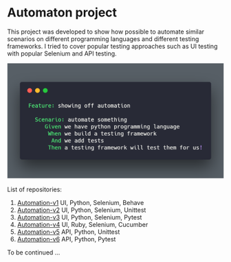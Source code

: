 # Automaton project

This project was developed to show how possible to automate similar scenarios on different programming languages and different testing frameworks.
I tried to cover popular testing approaches such as UI testing with popular Selenium and API testing.

![alt text](https://github.com/BurhanH/automaton/raw/master/automaton.png "Automaton") <br>

List of repositories: <br>

1) [Automation-v1](https://github.com/BurhanH/automaton-v1 "Automaton-v1 project") UI, Python, Selenium, Behave <br>
2) [Automation-v2](https://github.com/BurhanH/automaton-v2 "Automaton-v2 project") UI, Python, Selenium, Unittest <br>
3) [Automation-v3](https://github.com/BurhanH/automaton-v3 "Automaton-v3 project") UI, Python, Selenium, Pytest <br>
4) [Automation-v4](https://github.com/BurhanH/automaton-v4 "Automaton-v4 project") UI, Ruby, Selenium, Cucumber <br>
5) [Automation-v5](https://github.com/BurhanH/automaton-v5 "Automaton-v5 project") API, Python, Unittest <br>
6) [Automation-v6](https://github.com/BurhanH/automaton-v6 "Automaton-v6 project") API, Python, Pytest <br>

To be continued ...
